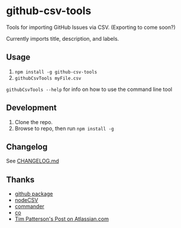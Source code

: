 # github-csv-tools
Tools for importing GitHub Issues via CSV. (Exporting to come soon?)

Currently imports title, description, and labels.

## Usage

 1. `npm install -g github-csv-tools`
 2. `githubCsvTools myFile.csv` 

`githubCsvTools --help` for info on how to use the command line tool

## Development

1. Clone the repo.
2. Browse to repo, then run `npm install -g`

## Changelog

See [CHANGELOG.md](https://github.com/gavinr/github-csv-tools/blob/master/CHANGELOG.md)

## Thanks

- [github package](https://www.npmjs.com/package/github)
- [nodeCSV](https://www.npmjs.com/package/csv)
- [commander](https://www.npmjs.com/package/commander)
- [co](https://www.npmjs.com/package/co)
- [Tim Patterson's Post on Atlassian.com](https://developer.atlassian.com/blog/2015/11/scripting-with-node/)